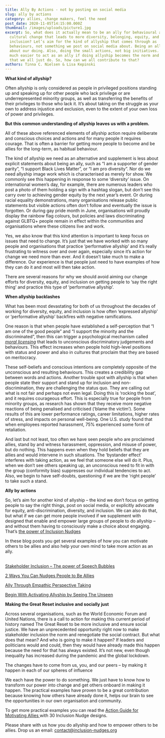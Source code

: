 ```yaml
---
title: Ally By Actions - not by posting on social media
slug: ally by actions
category: allies, change makers, feel the need
post_date: 2020-11-05T14:15:00.000Z
thumbnail: /images/uploads/picture1.jpg
excerpt: So, what does it actually mean to be an ally for behavioural and
  cultural change that leads to more diversity, belonging, equity, and
  inclusion? Let’s aim for the kind of allyship that comes through as
  behaviours, not something we post on social media about. Being an ally is
  about our doing. Also, doing the small actions, not big initiatives. But it is
  much easier to act as an ally if doing allyship becomes the norm and something
  that we all just do. So, how can we all contribute to that?
authors: Tinna C. Nielsen & Lisa Kepinski
---
```

**What kind of allyship?**

 Often allyship is only considered as people in privileged positions standing up and speaking up for other people who lack privilege or are underrepresented minority groups, as well as transferring the benefits of their privileges to those who lack it. It’s about taking on the struggle as your own to address injustice and exclusion, even to the extent of your own loss of power and privileges.

**But this common understanding of allyship leaves us with a problem.**

All of these above referenced elements of allyship action require deliberate and conscious choices and actions and for many people it requires courage. That is often a barrier for getting more people to become and be allies for the long-term, as habitual behaviour.

The kind of allyship we need as an alternative and supplement is less about explicit statements about being an ally, such as “I am a supporter of gender parity”, “I support Black Lives Matter”, or “I am pro diversity”. Nor do we need allyship image work which is characterised as merely for show. We commonly see this happening in response to some ‘diversity’ issue. On international women’s day, for example, there are numerous leaders who post a photo of them holding a sign with a hashtag slogan, but don’t see this carry over to achieving gender equity by the next year’s event. Or during racial equality demonstrations, many organisations release public statements but visible actions often don’t follow and eventually the issue is forgotten. Or during gay pride month in June, organisations will proudly display the rainbow flag colours, but policies and laws discriminating against GLBTQ+ people remain in effect within the communities and organisations where these citizens live and work. 

Yes, we also know that this kind attention is important to keep focus on issues that need to change. It’s just that we have worked with so many people and organisations that practice ‘performative allyship’ and it’s really frustrating to witness over and over again, especially since it’s action for change we need more than ever. And it doesn’t take much to make a difference. Our experience is that people just need to have examples of how they can do it and most will then take action. 

There are several reasons for why we should avoid aiming our change efforts for diversity, equity, and inclusion on getting people to ‘say the right thing’ and practice this type of ‘performative allyship’.

**When allyship backlashes** 

What has been most devastating for both of us throughout the decades of working for diversity, equity, and inclusion is how often ‘expressed allyship’ or ‘performative allyship’ backfires with negative ramifications. 

One reason is that when people have established a self-perception that “I am one of the good people” and “I support the minority and the discriminated”, then this can trigger a psychological mechanism called *[moral licensing](https://journals.sagepub.com/doi/abs/10.1111/j.1467-9280.2009.02326.x)* that leads to unconscious discriminatory judgements and behaviours. This effect increases when people hold high-level positions with status and power and also in cultures that proclaim that they are based on meritocracy.

These self-beliefs and conscious intentions are completely opposite of the unconscious and resulting behaviours. This creates a credibility gap between words and actions. Another trouble spot with allyship is that when people state their support and stand up for inclusion and non-discrimination, they are challenging the status quo. They are calling out what is not fair and perhaps not even legal. Doing this is ‘rocking the boat’, and it requires courageous effort. This is especially true for people from minority groups, as research has shown that they receive more negative reactions of being penalised and criticised (‘blame the victim’). Some results of this are lower performance ratings, career limitations, higher rates of stress, and impacts on personal well-being. One U.S. study found that when employees reported harassment, 75% experienced some form of retaliation.

And last but not least, too often we have seen people who are proclaimed allies, stand by and witness harassment, oppression, and misuse of power, but do nothing. This happens even when they hold beliefs that they are allies and would intervene in such situations. The ‘bystander effect’ interferes with taking action, as we feel that someone else will do it. Plus, when we don’t see others speaking up, an unconscious need to fit in with the group (conformity bias) suppresses our individual tendencies to act. Also, we begin to have self-doubts, questioning if we are the ‘right people’ to take such a stand. 

**Ally by actions** 

So, let’s aim for another kind of allyship – the kind we don’t focus on getting people to say the right things, post on social media, or explicitly advocate for equity, anti-discrimination, diversity, and inclusion. We can also do that, but what if we can get more people involved if we supplement with designed that enable and empower large groups of people to do allyship – and  without them having to consciously make a choice about engaging. That’s [the power of Inclusion Nudges ](https://inclusion-nudges.org/blog/about-inclusion-nudges/power-of-inclusion-nudges) 

In these blog posts you get several examples of how you can motivate others to be allies and also help your own mind to take more action as an ally.

\
[Stakeholder Inclusion – The power of Speech Bubbles](https://inclusion-nudges.org/blog/inclusive-co-creation/power-of-speech-bubbles)

[2 Ways You Can Nudges People to Be Allies](https://inclusion-nudges.org/blog/allies/nudge-people-to-be-allies)

[Ally Through Empathic Perspective Taking](https://inclusion-nudges.org/blog/allies/ally-through-empathic-perspective-taking)

[Begin With Activating Allyship by Seeing The Unseen](https://inclusion-nudges.org/blog/allies/allyship-by-seeing-the-unseen)

**Making the Great Reset inclusive and socially just** 

Across several organisations, such as the World Economic Forum and United Nations, there is a call to action for making this current period of history named The Great Reset to be more inclusive and ensure social justice. We have an unprecedented opportunity right now to make stakeholder inclusion the norm and renegotiate the social contract. But what does that mean? And who is going to make it happen? If leaders and politicians would and could, then they would have already made this happen because the need for that has always existed. It’s not new, even though inequality has increased during the pandemic and the global lockdown. 

The changes have to come from us, you, and our peers  – by making it happen in each of our spheres of influence

We each have the power to do something. We just have to know how to transform our power into change and get others onboard in making it happen. The practical examples have proven to be a great contribution because knowing how others have already done it, helps our brain to see the opportunities in our own organisation and community. 

To get more practical examples you can read the [Action Guide for Motivating Allies ](https://www.amazon.com/Inclusion-Nudges-Motivating-Allies-behavioural/dp/B08GV91VYP/ref=sr_1_1?dchild=1&keywords=motivating+allies&sr=8-1)with 30 Inclusion Nudge designs. 

Please share with us how you do allyship and how to empower others to be allies.  Drop us an email: contact@inclusion-nudges.org